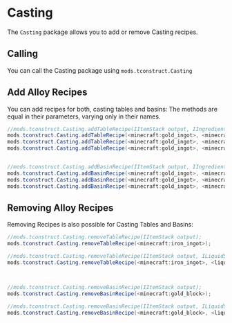 # Casting

The `Casting` package allows you to add or remove Casting recipes.

## Calling

You can call the Casting package using `mods.tconstruct.Casting`

## Add Alloy Recipes

You can add recipes for both, casting tables and basins: The methods are equal in their parameters, varying only in their names.

```JAVA
//mods.tconstruct.Casting.addTableRecipe(IItemStack output, IIngredient cast, ILiquidStack fluid, int amount, @Optional boolean consumeCast, @Optional int time);
mods.tconstruct.Casting.addTableRecipe(<minecraft:gold_ingot>, <minecraft:gold_ingot>, <liquid:molten_gold>, 140);
mods.tconstruct.Casting.addTableRecipe(<minecraft:gold_ingot>, <minecraft:iron_ingot>, <liquid:molten_gold>, 30, true);
mods.tconstruct.Casting.addTableRecipe(<minecraft:gold_ingot>, <minecraft:iron_ingot>, <liquid:molten_gold>, 30, true, 200);


//mods.tconstruct.Casting.addBasinRecipe(IItemStack output, IIngredient cast, ILiquidStack fluid, int amount, @Optional boolean consumeCast, @Optional int time);
mods.tconstruct.Casting.addBasinRecipe(<minecraft:gold_ingot>, <minecraft:gold_ingot>, <liquid:molten_gold>, 140);
mods.tconstruct.Casting.addBasinRecipe(<minecraft:gold_ingot>, <minecraft:iron_ingot>, <liquid:molten_gold>, 30, true);
mods.tconstruct.Casting.addBasinRecipe(<minecraft:gold_ingot>, <minecraft:iron_ingot>, <liquid:molten_gold>, 30, true, 200);
```

## Removing Alloy Recipes

Removing Recipes is also possible for Casting Tables and Basins:

```JAVA
//mods.tconstruct.Casting.removeTableRecipe(IItemStack output);
mods.tconstruct.Casting.removeTableRecipe(<minecraft:iron_ingot>);

//mods.tconstruct.Casting.removeTableRecipe(IItemStack output, ILiquidStack input);
mods.tconstruct.Casting.removeTableRecipe(<minecraft:iron_ingot>, <liquid:molten_iron>);



//mods.tconstruct.Casting.removeBasinRecipe(IItemStack output);
mods.tconstruct.Casting.removeBasinRecipe(<minecraft:gold_block>);

//mods.tconstruct.Casting.removeBasinRecipe(IItemStack output, ILiquidStack input);
mods.tconstruct.Casting.removeBasinRecipe(<minecraft:gold_block>, <liquid:molten_gold>);
```